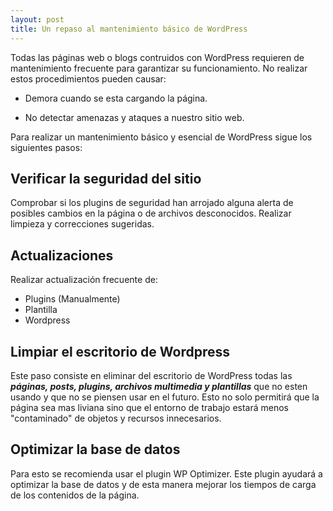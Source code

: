 ```yaml
---
layout: post
title: Un repaso al mantenimiento básico de WordPress
---
```


Todas las páginas web o blogs contruidos con WordPress requieren de mantenimiento frecuente para garantizar su funcionamiento. No realizar estos procedimientos pueden causar:

- Demora cuando se esta cargando la página.

- No detectar amenazas y ataques a nuestro sitio web.

Para realizar un mantenimiento básico y esencial de WordPress sigue los siguientes pasos:

## Verificar la seguridad del sitio

Comprobar si los plugins de seguridad han arrojado alguna alerta de posibles cambios en la página o de archivos desconocidos. Realizar limpieza y correcciones sugeridas.

## Actualizaciones

Realizar actualización frecuente de:

- Plugins (Manualmente)
- Plantilla
- Wordpress

## Limpiar el escritorio de Wordpress

Este paso consiste en eliminar del escritorio de WordPress todas las ***páginas, posts, plugins, archivos multimedia y plantillas*** que no esten usando y que no se piensen usar en el futuro. Esto no solo permitirá que la página sea mas liviana sino que el entorno de trabajo estará menos "contaminado" de objetos y recursos innecesarios.

## Optimizar la base de datos

Para esto se recomienda usar el plugin WP Optimizer. Este plugin ayudará a optimizar la base de datos y de esta manera mejorar los tiempos de carga de los contenidos de la página.